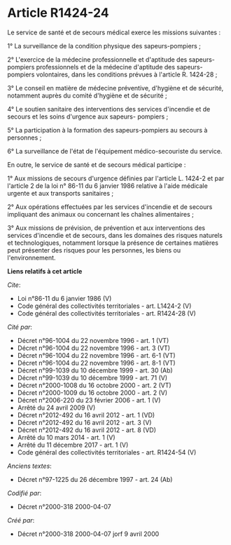 # Article R1424-24

Le service de santé et de secours médical exerce les missions suivantes : 

1° La surveillance de la condition physique des sapeurs-pompiers ; 

2° L'exercice de la médecine professionnelle et d'aptitude des sapeurs-pompiers professionnels et de la médecine d'aptitude
des sapeurs-pompiers volontaires, dans les conditions prévues à l'article R. 1424-28 ; 

3° Le conseil en matière de médecine préventive, d'hygiène et de sécurité, notamment auprès du comité d'hygiène et de
sécurité ; 

4° Le soutien sanitaire des interventions des services d'incendie et de secours et les soins d'urgence aux sapeurs-
pompiers ; 

5° La participation à la formation des sapeurs-pompiers au secours à personnes ; 

6° La surveillance de l'état de l'équipement médico-secouriste du service. 

En outre, le service de santé et de secours médical participe : 

1° Aux missions de secours d'urgence définies par l'article L. 1424-2 et par l'article 2 de la loi n° 86-11 du 6 janvier 1986
relative à l'aide médicale urgente et aux transports sanitaires ; 

2° Aux opérations effectuées par les services d'incendie et de secours impliquant des animaux ou concernant les chaînes
alimentaires ; 

3° Aux missions de prévision, de prévention et aux interventions des services d'incendie et de secours, dans les domaines des
risques naturels et technologiques, notamment lorsque la présence de certaines matières peut présenter des risques pour les
personnes, les biens ou l'environnement.

**Liens relatifs à cet article**

_Cite_:

  - Loi n°86-11 du 6 janvier 1986 (V)
  - Code général des collectivités territoriales - art. L1424-2 (V)
  - Code général des collectivités territoriales - art. R1424-28 (V)

_Cité par_:

  - Décret n°96-1004 du 22 novembre 1996 - art. 1 (VT)
  - Décret n°96-1004 du 22 novembre 1996 - art. 3 (VT)
  - Décret n°96-1004 du 22 novembre 1996 - art. 6-1 (VT)
  - Décret n°96-1004 du 22 novembre 1996 - art. 8-1 (VT)
  - Décret n°99-1039 du 10 décembre 1999 - art. 30 (Ab)
  - Décret n°99-1039 du 10 décembre 1999 - art. 71 (V)
  - Décret n°2000-1008 du 16 octobre 2000 - art. 2 (VT)
  - Décret n°2000-1009 du 16 octobre 2000 - art. 2 (V)
  - Décret n°2006-220 du 23 février 2006 - art. 1 (V)
  - Arrêté du 24 avril 2009 (V)
  - Décret n°2012-492 du 16 avril 2012 - art. 1 (VD)
  - Décret n°2012-492 du 16 avril 2012 - art. 3 (V)
  - Décret n°2012-492 du 16 avril 2012 - art. 8 (VD)
  - Arrêté du 10 mars 2014 - art. 1 (V)
  - Arrêté du 11 décembre 2017 - art. 1 (V)
  - Code général des collectivités territoriales - art. R1424-54 (V)

_Anciens textes_:

  - Décret n°97-1225 du 26 décembre 1997 - art. 24 (Ab)

_Codifié par_:

  - Décret n°2000-318 2000-04-07

_Créé par_:

  - Décret n°2000-318 2000-04-07 jorf 9 avril 2000
